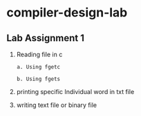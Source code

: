 # compiler-design-lab
## Lab Assignment 1
   1. Reading file in c
       
       ```
       a. Using fgetc
        
       b. Using fgets
       
       ```

   2. printing specific Individual word in txt file
   
   3. writing text file or binary file
